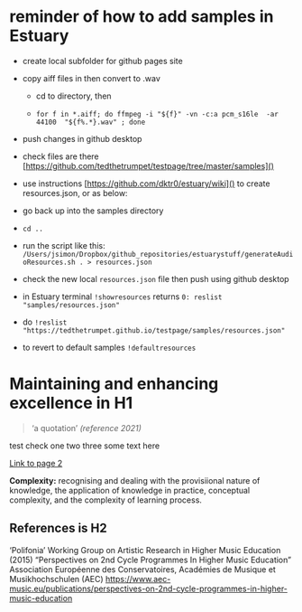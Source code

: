 # reminder of how to add samples in Estuary

* create local subfolder for github pages site
* copy aiff files in then convert to .wav
	* cd to directory, then

	* `for f in *.aiff; do ffmpeg -i "${f}" -vn -c:a pcm_s16le  -ar 44100  "${f%.*}.wav" ; done` 

* push changes in github desktop
* check files are there [https://github.com/tedthetrumpet/testpage/tree/master/samples]()
* use instructions [https://github.com/dktr0/estuary/wiki]() to create resources.json, or as below:
* go back up into the samples directory
* `cd ..`
* run the script like this: `/Users/jsimon/Dropbox/github_repositories/estuarystuff/generateAudioResources.sh . > resources.json`
* check the new local `resources.json` file then push using github desktop
* in Estuary terminal `!showresources`
	returns `0: reslist "samples/resources.json"`
* do `!reslist "https://tedthetrumpet.github.io/testpage/samples/resources.json"`
* to revert to default samples `!defaultresources`


# Maintaining and enhancing excellence in H1

> ‘a quotation’
    <cite>(reference 2021)</cite>

test check one two three some text here

[Link to page 2](https://tedthetrumpet.github.io/testpage/page2)

**Complexity:** recognising and dealing with the provisiional nature of knowledge, the application of knowledge in practice, conceptual complexity, and the complexity of learning process.


## References is H2

‘Polifonia’ Working Group on Artistic Research in Higher Music Education (2015) “Perspectives on 2nd Cycle Programmes In Higher Music Education” Association Européenne des Conservatoires, Académies de Musique et Musikhochschulen (AEC) <https://www.aec-music.eu/publications/perspectives-on-2nd-cycle-programmes-in-higher-music-education>


